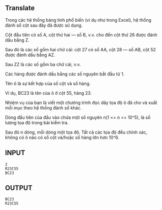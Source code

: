## Translate
Trong các hệ thống bảng tính phổ biến (ví dụ như trong Excel), hệ thống đánh số cột sau đây đã được sử dụng. 

Cột đầu tiên có số A, cột thứ hai — số B, v.v. cho đến cột thứ 26 được đánh dấu bằng Z.

Sau đó là các số gồm hai chữ cái: cột 27 có số AA, cột 28 — số AB, cột 52 được đánh dấu bằng AZ.

Sau ZZ là các số gồm ba chữ cái, v.v.

Các hàng được đánh dấu bằng các số nguyên bắt đầu từ 1.

Tên ô là sự kết hợp của số cột và số hàng.

Ví dụ, BC23 là tên của ô ở cột 55, hàng 23.

Nhiệm vụ của bạn là viết một chương trình đọc dãy tọa độ ô đã cho và xuất mỗi mục theo hệ thống đánh số khác.

Dòng đầu tiên của đầu vào chứa một số nguyên n(1 <= n <= 10^5), là số lượng tọa độ trong bài kiểm tra.

Sau đó n dòng, mỗi dòng một tọa độ. Tất cả các tọa độ đều chính xác, không có ô nào có số cột và/hoặc số hàng lớn hơn 10^6.

## INPUT
```
2
R23C55
BC23
```
## OUTPUT
```
BC23
R23C55
```
